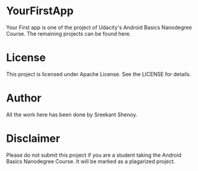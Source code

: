 # YourFirstApp
Your First app is one of the project of Udacity's Android Basics Nanodegree Course. The remaining projects can be found here.

# License
This project is licensed under Apache License. See the LICENSE for details.

# Author
All the work here has been done by Sreekant Shenoy.

# Disclaimer
Please do not submit this project if you are a student taking the Android Basics Nanodegree Course. It will be marked as a plagarized project.
